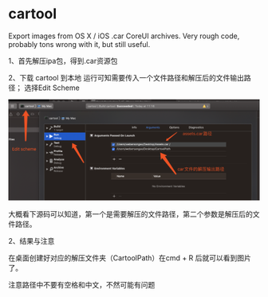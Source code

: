 cartool
=======

Export images from OS X / iOS .car CoreUI archives. Very rough code, probably tons wrong with it, but still useful.

1、首先解压ipa包，得到.car资源包

2、下载 cartool 到本地
运行可知需要传入一个文件路径和解压后的文件输出路径；
选择Edit Scheme
<p align="center" >
  <img src="https://github.com/webersongao/cartool/blob/master/001.png" alt="Cartool" title="Cartool">
</p>
大概看下源码可以知道，第一个是需要解压的文件路径，第二个参数是解压后的文件路径。

2、结果与注意

在桌面创建好对应的解压文件夹（CartoolPath）在cmd + R 后就可以看到图片了。

注意路径中不要有空格和中文，不然可能有问题
